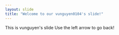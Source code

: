```yaml
---
layout: slide
title: "Welcome to our vunguyen0104's slide!"
---
```

This is vunguyen's slide
Use the left arrow to go back!

